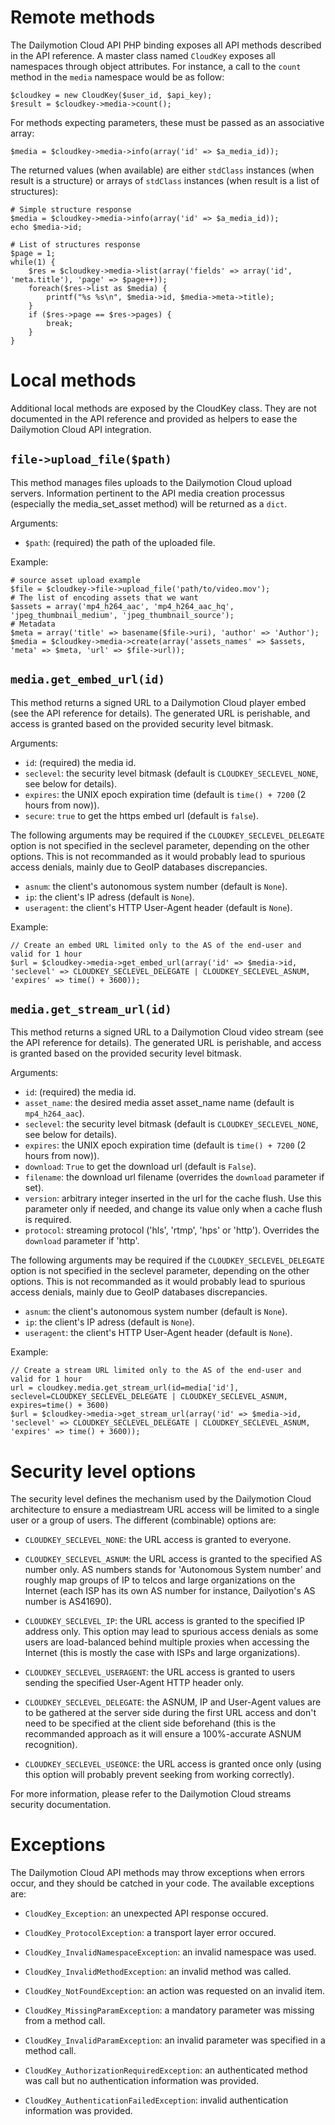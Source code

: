 Remote methods
==============

The Dailymotion Cloud API PHP binding exposes all API methods described in the API reference.
A master class named `CloudKey` exposes all namespaces through object attributes. For instance,
a call to the `count` method in the `media` namespace would be as follow:

    $cloudkey = new CloudKey($user_id, $api_key);
    $result = $cloudkey->media->count();

For methods expecting parameters, these must be passed as an associative array:

    $media = $cloudkey->media->info(array('id' => $a_media_id));

The returned values (when available) are either `stdClass` instances (when result is a structure)
or arrays of `stdClass` instances (when result is a list of structures):

    # Simple structure response
    $media = $cloudkey->media->info(array('id' => $a_media_id));
    echo $media->id;

    # List of structures response
    $page = 1;
    while(1) {
        $res = $cloudkey->media->list(array('fields' => array('id', 'meta.title'), 'page' => $page++));
        foreach($res->list as $media) {
            printf("%s %s\n", $media->id, $media->meta->title);
        }
        if ($res->page == $res->pages) {
            break;
        }
    }

Local methods
=============

Additional local methods are exposed by the CloudKey class. They are not documented in the API
reference and provided as helpers to ease the Dailymotion Cloud API integration.

`file->upload_file($path)`
--------------------------

This method manages files uploads to the Dailymotion Cloud upload servers. Information pertinent
to the API media creation processus (especially the media_set_asset method) will be returned as
a `dict`.

Arguments:

- `$path`: (required) the path of the uploaded file.

Example:

    # source asset upload example
    $file = $cloudkey->file->upload_file('path/to/video.mov');
    # The list of encoding assets that we want
    $assets = array('mp4_h264_aac', 'mp4_h264_aac_hq', 'jpeg_thumbnail_medium', 'jpeg_thumbnail_source');
    # Metadata
    $meta = array('title' => basename($file->uri), 'author' => 'Author');
    $media = $cloudkey->media->create(array('assets_names' => $assets, 'meta' => $meta, 'url' => $file->url));

`media.get_embed_url(id)`
-------------------------

This method returns a signed URL to a Dailymotion Cloud player embed (see the API reference for details).
The generated URL is perishable, and access is granted based on the provided security level bitmask.

Arguments:

- `id`: (required) the media id.
- `seclevel`: the security level bitmask (default is `CLOUDKEY_SECLEVEL_NONE`, see below for details).
- `expires`: the UNIX epoch expiration time (default is `time() + 7200` (2 hours from now)).
- `secure`: `true` to get the https embed url (default is `false`).

The following arguments may be required if the `CLOUDKEY_SECLEVEL_DELEGATE` option is not specified in
the seclevel parameter, depending on the other options. This is not recommanded as it would probably
lead to spurious access denials, mainly due to GeoIP databases discrepancies.

- `asnum`: the client's autonomous system number (default is `None`).
- `ip`: the client's IP adress (default is `None`).
- `useragent`: the client's HTTP User-Agent header (default is `None`).

Example:

    // Create an embed URL limited only to the AS of the end-user and valid for 1 hour
    $url = $cloudkey->media->get_embed_url(array('id' => $media->id, 'seclevel' => CLOUDKEY_SECLEVEL_DELEGATE | CLOUDKEY_SECLEVEL_ASNUM, 'expires' => time() + 3600));

`media.get_stream_url(id)`
--------------------------

This method returns a signed URL to a Dailymotion Cloud video stream (see the API reference for details).
The generated URL is perishable, and access is granted based on the provided security level bitmask.

Arguments:

- `id`: (required) the media id.
- `asset_name`: the desired media asset asset_name name (default is `mp4_h264_aac`).
- `seclevel`: the security level bitmask (default is `CLOUDKEY_SECLEVEL_NONE`, see below for details).
- `expires`: the UNIX epoch expiration time (default is `time() + 7200` (2 hours from now)).
- `download`: `True` to get the download url (default is `False`).
- `filename`: the download url filename (overrides the `download` parameter if set).
- `version`: arbitrary integer inserted in the url for the cache flush.
Use this parameter only if needed, and change its value only when a cache flush is required.
- `protocol`: streaming protocol ('hls', 'rtmp', 'hps' or 'http'). Overrides the `download` parameter if 'http'.

The following arguments may be required if the `CLOUDKEY_SECLEVEL_DELEGATE` option is not specified in
the seclevel parameter, depending on the other options. This is not recommanded as it would probably
lead to spurious access denials, mainly due to GeoIP databases discrepancies.

- `asnum`: the client's autonomous system number (default is `None`).
- `ip`: the client's IP adress (default is `None`).
- `useragent`: the client's HTTP User-Agent header (default is `None`).

Example:

    // Create a stream URL limited only to the AS of the end-user and valid for 1 hour
    url = cloudkey.media.get_stream_url(id=media['id'], seclevel=CLOUDKEY_SECLEVEL_DELEGATE | CLOUDKEY_SECLEVEL_ASNUM, expires=time() + 3600)
    $url = $cloudkey->media->get_stream_url(array('id' => $media->id, 'seclevel' => CLOUDKEY_SECLEVEL_DELEGATE | CLOUDKEY_SECLEVEL_ASNUM, 'expires' => time() + 3600));

Security level options
======================

The security level defines the mechanism used by the Dailymotion Cloud architecture to ensure a mediastream
URL access will be limited to a single user or a group of users. The different (combinable) options are:

- `CLOUDKEY_SECLEVEL_NONE`: the URL access is granted to everyone.

- `CLOUDKEY_SECLEVEL_ASNUM`: the URL access is granted to the specified AS number only. AS numbers stands for
  'Autonomous System number' and roughly map groups of IP to telcos and large organizations on the Internet
   (each ISP has its own AS number for instance, Dailyotion's AS number is AS41690).

- `CLOUDKEY_SECLEVEL_IP`: the URL access is granted to the specified IP address only. This option may lead to
   spurious access denials as some users are load-balanced behind multiple proxies when accessing the Internet
   (this is mostly the case with ISPs and large organizations).

- `CLOUDKEY_SECLEVEL_USERAGENT`: the URL access is granted to users sending the specified User-Agent HTTP header
   only.

- `CLOUDKEY_SECLEVEL_DELEGATE`: the ASNUM, IP and User-Agent values are to be gathered at the server side during
  the first URL access and don't need to be specified at the client side beforehand (this is the recommanded approach
  as it will ensure a 100%-accurate ASNUM recognition).

- `CLOUDKEY_SECLEVEL_USEONCE`: the URL access is granted once only (using this option will probably prevent seeking
   from working correctly).

For more information, please refer to the Dailymotion Cloud streams security documentation.

Exceptions
==========

The Dailymotion Cloud API methods may throw exceptions when errors occur, and they should be catched in your
code. The available exceptions are:

- `CloudKey_Exception`: an unexpected API response occured.

- `CloudKey_ProtocolException`: a transport layer error occured.

- `CloudKey_InvalidNamespaceException`: an invalid namespace was used.

- `CloudKey_InvalidMethodException`: an invalid method was called.

- `CloudKey_NotFoundException`: an action was requested on an invalid item.

- `CloudKey_MissingParamException`: a mandatory parameter was missing from a method call.

- `CloudKey_InvalidParamException`: an invalid parameter was specified in a method call.

- `CloudKey_AuthorizationRequiredException`: an authenticated method was call but no authentication information was provided.

- `CloudKey_AuthenticationFailedException`: invalid authentication information was provided.
